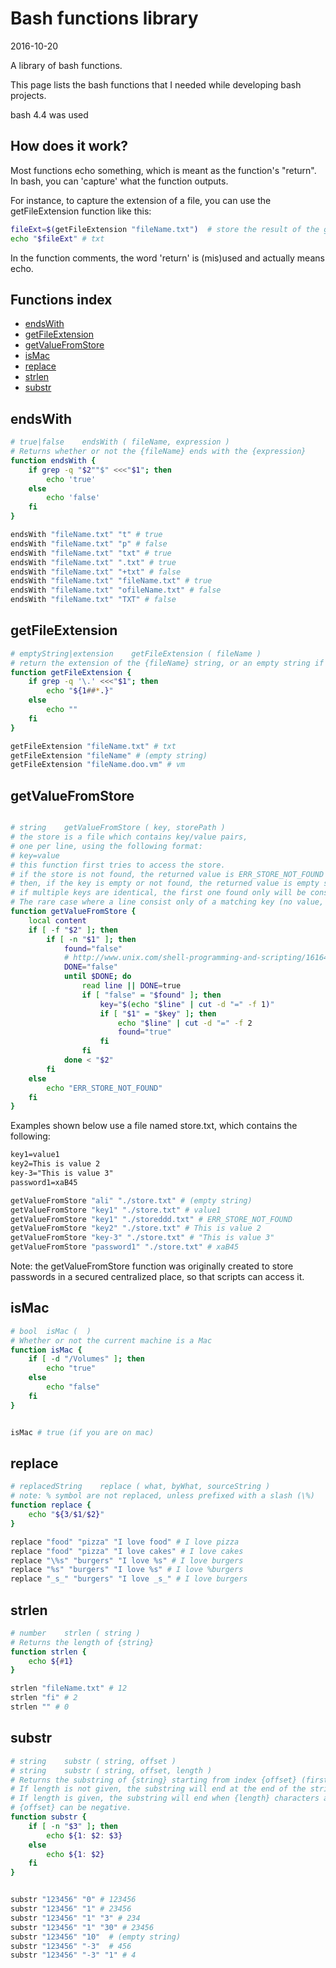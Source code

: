 Bash functions library
=============================
2016-10-20

A library of bash functions.


This page lists the bash functions that I needed while developing bash projects.

bash 4.4 was used


How does it work?
--------------------
Most functions echo something, which is meant as the function's "return".
In bash, you can 'capture' what the function outputs.

For instance, to capture the extension of a file, you can use the getFileExtension function like this:

```bash
fileExt=$(getFileExtension "fileName.txt")  # store the result of the getFileExtension function in the fileExt variable
echo "$fileExt" # txt
```

In the function comments, the word 'return' is (mis)used and actually means echo.


Functions index
------------------

- [endsWith](https://github.com/lingtalfi/bash-functions-library#endswith)
- [getFileExtension](https://github.com/lingtalfi/bash-functions-library#getfileextension)
- [getValueFromStore](https://github.com/lingtalfi/bash-functions-library#getValueFromStore)
- [isMac](https://github.com/lingtalfi/bash-functions-library#ismac)
- [replace](https://github.com/lingtalfi/bash-functions-library#replace)
- [strlen](https://github.com/lingtalfi/bash-functions-library#strlen)
- [substr](https://github.com/lingtalfi/bash-functions-library#substr)




endsWith
-------------------------


```bash
# true|false    endsWith ( fileName, expression )
# Returns whether or not the {fileName} ends with the {expression} 
function endsWith {
	if grep -q "$2""$" <<<"$1"; then
		echo 'true'
	else
		echo 'false'
	fi
}

endsWith "fileName.txt" "t" # true
endsWith "fileName.txt" "p" # false
endsWith "fileName.txt" "txt" # true
endsWith "fileName.txt" ".txt" # true
endsWith "fileName.txt" "+txt" # false
endsWith "fileName.txt" "fileName.txt" # true
endsWith "fileName.txt" "ofileName.txt" # false
endsWith "fileName.txt" "TXT" # false
```





getFileExtension
-------------------------

```bash
# emptyString|extension    getFileExtension ( fileName )
# return the extension of the {fileName} string, or an empty string if there is none
function getFileExtension {
	if grep -q '\.' <<<"$1"; then
		echo "${1##*.}"
	else
		echo ""
	fi
}

getFileExtension "fileName.txt" # txt 
getFileExtension "fileName" # (empty string)
getFileExtension "fileName.doo.vm" # vm

```





getValueFromStore
-------------------------

```bash

# string 	getValueFromStore ( key, storePath )
# the store is a file which contains key/value pairs,
# one per line, using the following format:
# key=value
# this function first tries to access the store.
# if the store is not found, the returned value is ERR_STORE_NOT_FOUND
# then, if the key is empty or not found, the returned value is empty string
# if multiple keys are identical, the first one found only will be considered
# The rare case where a line consist only of a matching key (no value, wrong syntax) is not handled, for performance reasons
function getValueFromStore {
	local content
	if [ -f "$2" ]; then
		if [ -n "$1" ]; then
			found="false"
			# http://www.unix.com/shell-programming-and-scripting/161645-read-file-using-while-loop-not-reading-last-line.html
			DONE="false"
			until $DONE; do
			    read line || DONE=true
			    if [ "false" = "$found" ]; then
				    key="$(echo "$line" | cut -d "=" -f 1)"
				    if [ "$1" = "$key" ]; then
				    	echo "$line" | cut -d "=" -f 2
				    	found="true"
				    fi
			    fi
			done < "$2"
		fi
	else
		echo "ERR_STORE_NOT_FOUND"
	fi
}

```

Examples shown below use a file named store.txt, which contains the following:

```txt
key1=value1
key2=This is value 2
key-3="This is value 3"
password1=xaB45
```

```bash
getValueFromStore "ali" "./store.txt" # (empty string)
getValueFromStore "key1" "./store.txt" # value1
getValueFromStore "key1" "./storeddd.txt" # ERR_STORE_NOT_FOUND
getValueFromStore "key2" "./store.txt" # This is value 2
getValueFromStore "key-3" "./store.txt" # "This is value 3"
getValueFromStore "password1" "./store.txt" # xaB45
```



Note:
the getValueFromStore function was originally created to store passwords in a 
secured centralized place, so that scripts can access it.




isMac
-------------------------

```bash
# bool 	isMac (  )
# Whether or not the current machine is a Mac
function isMac {
	if [ -d "/Volumes" ]; then
		echo "true"
	else
		echo "false"
	fi
}


isMac # true (if you are on mac)
```



replace
-------------------------

```bash
# replacedString	replace ( what, byWhat, sourceString )
# note: % symbol are not replaced, unless prefixed with a slash (\%)
function replace {
	echo "${3/$1/$2}"
}

replace "food" "pizza" "I love food" # I love pizza
replace "food" "pizza" "I love cakes" # I love cakes
replace "\%s" "burgers" "I love %s" # I love burgers
replace "%s" "burgers" "I love %s" # I love %burgers
replace "_s_" "burgers" "I love _s_" # I love burgers
```





strlen
-------------
```bash
# number    strlen ( string )
# Returns the length of {string}
function strlen {
	echo ${#1} 
}

strlen "fileName.txt" # 12
strlen "fi" # 2
strlen "" # 0
```




substr
-------------
```bash
# string	substr ( string, offset )
# string	substr ( string, offset, length )
# Returns the substring of {string} starting from index {offset} (first char is at 0).
# If length is not given, the substring will end at the end of the string
# If length is given, the substring will end when {length} characters are consumed.
# {offset} can be negative.
function substr {
	if [ -n "$3" ]; then
		echo ${1: $2: $3}
	else
		echo ${1: $2}
	fi
}


substr "123456" "0" # 123456
substr "123456" "1" # 23456
substr "123456" "1" "3" # 234
substr "123456" "1" "30" # 23456
substr "123456" "10"  # (empty string)
substr "123456" "-3"  # 456
substr "123456" "-3" "1" # 4
```












